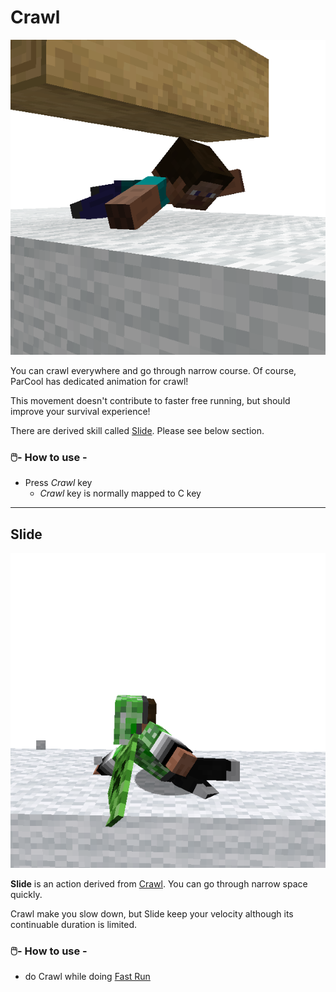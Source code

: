 # Crawl

![Crawl](../resources/actions/Crawl.png)

You can crawl everywhere and go through narrow course.
Of course, ParCool has dedicated animation for crawl!

This movement doesn't contribute to faster free running, but should improve your survival experience!

There are derived skill called [Slide](#slide). Please see below section.

### 🖱️- How to use -

- Press *Crawl* key
    - *Crawl* key is normally mapped to C key

---

## Slide

![Slide](../resources/actions/Slide.png)

**Slide** is an action derived from [Crawl](crawl.md). You can go through narrow space quickly.

Crawl make you slow down, but Slide keep your velocity although its continuable duration is limited.

### 🖱️- How to use -

- do Crawl while doing [Fast Run](fast_run.md)
